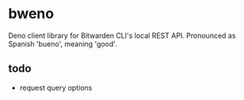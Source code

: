 # bweno

Deno client library for Bitwarden CLI's local REST API. Pronounced as Spanish
'bueno', meaning 'good'.

## todo
* request query options
